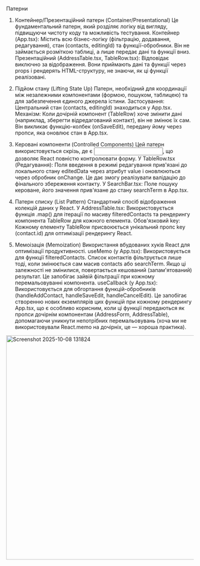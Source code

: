 Патерни

1. Контейнер/Презентаційний патерн (Container/Presentational)
Це фундаментальний патерн, який розділяє логіку від вигляду, підвищуючи чистоту коду та можливість тестування.
Контейнер (App.tsx): Містить всю бізнес-логіку (фільтрацію, додавання, редагування), стан (contacts, editingId) та функції-обробники. Він не займається розміткою таблиці, а лише передає дані та функції вниз.
Презентаційний (AddressTable.tsx, TableRow.tsx): Відповідає виключно за відображення. Вони приймають дані та функції через props і рендерять HTML-структуру, не знаючи, як ці функції реалізовані.

2. Підйом стану (Lifting State Up)
Патерн, необхідний для координації між незалежними компонентами (формою, пошуком, таблицею) та для забезпечення єдиного джерела істини.
Застосування: Центральний стан (contacts, editingId) знаходиться у App.tsx.
Механізм: Коли дочірній компонент (TableRow) хоче змінити дані (наприклад, зберегти відредагований контакт), він не змінює їх сам. Він викликає функцію-колбек (onSaveEdit), передану йому через пропси, яка оновлює стан в App.tsx.

3. Керовані компоненти (Controlled Components)
Цей патерн використовується скрізь, де є <input>, що дозволяє React повністю контролювати форму.
У TableRow.tsx (Редагування): Поля введення в режимі редагування прив'язані до локального стану editedData через атрибут value і оновлюються через обробник onChange. Це дає змогу реалізувати валідацію до фінального збереження контакту.
У SearchBar.tsx: Поле пошуку кероване, його значення прив'язане до стану searchTerm в App.tsx.

4. Патерн списку (List Pattern)
Стандартний спосіб відображення колекцій даних у React.
У AddressTable.tsx: Використовується функція .map() для ітерації по масиву filteredContacts та рендерингу компонента TableRow для кожного елемента.
Обов'язковий key: Кожному елементу TableRow присвоюється унікальний пропс key (contact.id) для оптимізації рендерингу React.

5. Мемоізація (Memoization)
Використання вбудованих хуків React для оптимізації продуктивності.
useMemo (у App.tsx): Використовується для функції filteredContacts. Список контактів фільтрується лише тоді, коли змінюється сам масив contacts або searchTerm. Якщо ці залежності не змінилися, повертається кешований (запам'ятований) результат. Це запобігає зайвій фільтрації при кожному перемальовуванні компонента.
useCallback (у App.tsx): Використовується для обгортання функцій-обробників (handleAddContact, handleSaveEdit, handleCancelEdit). Це запобігає створенню нових екземплярів цих функцій при кожному рендерингу App.tsx, що є особливо корисним, коли ці функції передаються як пропси дочірнім компонентам (AddressForm, AddressTable), допомагаючи уникнути непотрібних перемальовувань (хоча ми не використовували React.memo на дочірніх, це — хороша практика).



<img width="698" height="603" alt="Screenshot 2025-10-08 131824" src="https://github.com/user-attachments/assets/9b7b95b2-e789-45d8-ade0-de8c87d6e0c6" />
